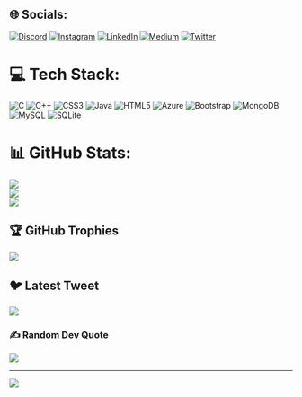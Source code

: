 
## 🌐 Socials:
[![Discord](https://img.shields.io/badge/Discord-%237289DA.svg?logo=discord&logoColor=white)](https://discord.gg/vivekkumarsingh#1314) [![Instagram](https://img.shields.io/badge/Instagram-%23E4405F.svg?logo=Instagram&logoColor=white)](https://instagram.com/singhvivekkumar309) [![LinkedIn](https://img.shields.io/badge/LinkedIn-%230077B5.svg?logo=linkedin&logoColor=white)](https://linkedin.com/in/singhvivekkumar309) [![Medium](https://img.shields.io/badge/Medium-12100E?logo=medium&logoColor=white)](https://medium.com/@@singhvivekkumar309) [![Twitter](https://img.shields.io/badge/Twitter-%231DA1F2.svg?logo=Twitter&logoColor=white)](https://twitter.com/@Vivek20022001) 

# 💻 Tech Stack:
![C](https://img.shields.io/badge/c-%2300599C.svg?style=for-the-badge&logo=c&logoColor=white) ![C++](https://img.shields.io/badge/c++-%2300599C.svg?style=for-the-badge&logo=c%2B%2B&logoColor=white) ![CSS3](https://img.shields.io/badge/css3-%231572B6.svg?style=for-the-badge&logo=css3&logoColor=white) ![Java](https://img.shields.io/badge/java-%23ED8B00.svg?style=for-the-badge&logo=java&logoColor=white) ![HTML5](https://img.shields.io/badge/html5-%23E34F26.svg?style=for-the-badge&logo=html5&logoColor=white) ![Azure](https://img.shields.io/badge/azure-%230072C6.svg?style=for-the-badge&logo=azure-devops&logoColor=white) ![Bootstrap](https://img.shields.io/badge/bootstrap-%23563D7C.svg?style=for-the-badge&logo=bootstrap&logoColor=white) ![MongoDB](https://img.shields.io/badge/MongoDB-%234ea94b.svg?style=for-the-badge&logo=mongodb&logoColor=white) ![MySQL](https://img.shields.io/badge/mysql-%2300f.svg?style=for-the-badge&logo=mysql&logoColor=white) ![SQLite](https://img.shields.io/badge/sqlite-%2307405e.svg?style=for-the-badge&logo=sqlite&logoColor=white)
# 📊 GitHub Stats:
![](https://github-readme-stats.vercel.app/api?username=singhvivekkumar&theme=tokyonight&hide_border=true&include_all_commits=true&count_private=true)<br/>
![](https://github-readme-streak-stats.herokuapp.com/?user=singhvivekkumar&theme=tokyonight&hide_border=true)<br/>
![](https://github-readme-stats.vercel.app/api/top-langs/?username=singhvivekkumar&theme=tokyonight&hide_border=true&include_all_commits=true&count_private=true&layout=compact)

## 🏆 GitHub Trophies
![](https://github-profile-trophy.vercel.app/?username=singhvivekkumar&theme=juicyfresh&no-frame=true&no-bg=false&margin-w=4)

## 🐦 Latest Tweet
[![](https://gtce.itsvg.in/api?username=@Vivek20022001)](https://github.com/VishwaGauravIn/github-twitter-card-embed)

### ✍️ Random Dev Quote
![](https://quotes-github-readme.vercel.app/api?type=horizontal&theme=radical)

---
[![](https://visitcount.itsvg.in/api?id=singhvivekkumar&icon=0&color=0)](https://visitcount.itsvg.in)

<!-- Proudly created with GPRM ( https://gprm.itsvg.in ) -->